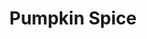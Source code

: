 ---
title: Pumpkin Spice
price: 18.00
tags: ["dog-collars"]
description: 
size: All
fields: pumpkin-spice
templateKey: product-page-layout
image: catty/pumpkin-spice.png
customField: 
    name: Select Size
    values: [{name: 'XSmall', priceChange: 0}, {name: 'Small', priceChange: 2},{name: 'Medium', priceChange: 5.00},{name: 'Large', priceChange: 7.00}, {name: 'XLarge', priceChange: 12 }]
---
